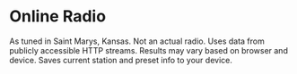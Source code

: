 # Online Radio

As tuned in Saint Marys, Kansas. Not an actual radio. Uses data from publicly accessible HTTP streams. Results may vary based on browser and device. Saves current station and preset info to your device.